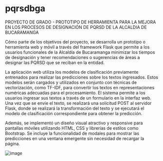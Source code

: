 # pqrsdbga
PROYECTO DE GRADO - PROTOTIPO DE HERRAMIENTA PARA LA MEJORA EN LOS PROCESOS DE DESIGNACIÓN DE PQRSD DE LA ALCALDIA DE BUCARAMANGA

Cómo parte de los objetivos del proyecto, se desarrolla un prototipo o herramienta web y móvil  a través del framework Flask que permite a los usuarios funcionales de la Alcaldía de Bucaramanga minimizar los tiempos de designación y tener recomendaciones o sugerencias de áreas a designar las PQRSD que se reciban en la entidad.

La aplicación web utiliza los modelos de clasificación previamente entrenados para realizar las predicciones sobre los textos ingresados. Estos modelos serán cargados y utilizados en conjunto con técnicas de vectorización, como TF-IDF, para convertir los textos en representaciones numéricas adecuadas para el procesamiento. El sistema permite a los usuarios ingresar sus textos a través de un formulario en la interfaz web. Una vez que se envíe el texto, se realizará una solicitud POST al servidor Flask, donde se realizará la transformación del texto y se ejecutará el modelo de clasificación correspondiente para obtener la predicción. 

Además, se implementó un diseño visual atractivo y responsive para pantallas móviles utilizando HTML, CSS y librerías de estilos como Bootstrap. Se incluye la funcionalidad de modales para mostrar las predicciones en una ventana emergente sin necesidad de recargar la página.

![image](https://github.com/edsongomezc/pqrsdbga/assets/7485878/8a1fe3ca-9689-458d-8cd8-adef447d4776)
